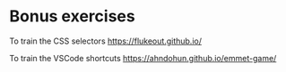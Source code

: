 # Bonus exercises

To train the CSS selectors
https://flukeout.github.io/

To train the VSCode shortcuts
https://ahndohun.github.io/emmet-game/